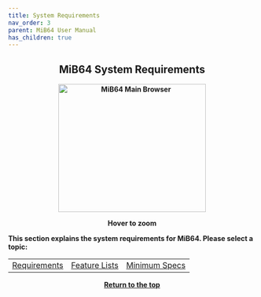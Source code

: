 ```yaml
---
title: System Requirements
nav_order: 3
parent: MiB64 User Manual
has_children: true
---
```


<style>
.zoom-on-hover {
  display: inline-block;
  position: relative;
}
.zoom-on-hover img {
  width: 300px;
  transition: transform 0.3s ease;
  cursor: zoom-in;
  transform-origin: left center;
  display: block;
}
.zoom-on-hover:hover img {
  transform: scale(1.5);
  z-index: 10;
}
</style>

## <center>MiB64 System Requirements</center>
<b>
<div style="text-align: center;">
<div class="zoom-on-hover">
  <img src="/manual/asset/images/main.png" alt="MiB64 Main Browser" width="300" height="260" />
</div>
<p><strong>Hover to zoom</strong></p>
</div>

<!-- ClauseEcho: Interactive Image -->

This section explains the system requirements for MiB64. Please select a topic:

<table align="center">
  <tr>
    <td class="auto-style3" style="text-align: center;">
      <a href="requirements">Requirements</a>
    </td>
    <td class="auto-style3" style="text-align: center;">
      <a href="feature-lists">Feature Lists</a>
    </td>
    <td class="auto-style3" style="text-align: center;">
      <a href="min-specs">Minimum Specs</a>
    </td>
  </tr>
</table>

<p style="text-align:center"><a href="#">Return to the top</a></p>

<!-- ClauseEcho: Requirements Protocol Activated -->

